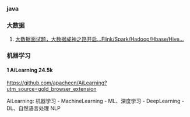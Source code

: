 ### java



### 大数据

1. [大数据面试题，大数据成神之路开启...Flink/Spark/Hadoop/Hbase/Hive...](https://github.com/wangzhiwubigdata/God-Of-BigData)





### 机器学习

#### 1 AiLearning 24.5k

https://github.com/apachecn/AiLearning?utm_source=gold_browser_extension

AiLearning: 机器学习 - MachineLearning - ML、深度学习 - DeepLearning - DL、自然语言处理 NLP




